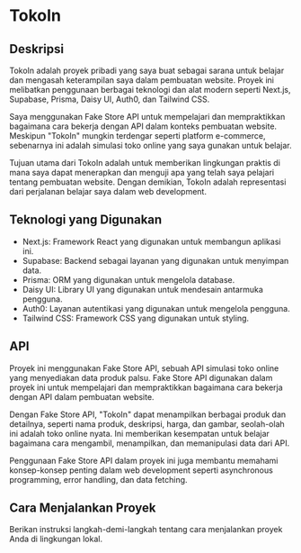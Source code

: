 # TokoIn

## Deskripsi

TokoIn adalah proyek pribadi yang saya buat sebagai sarana untuk belajar dan mengasah keterampilan saya dalam pembuatan website. Proyek ini melibatkan penggunaan berbagai teknologi dan alat modern seperti Next.js, Supabase, Prisma, Daisy UI, Auth0, dan Tailwind CSS.

Saya menggunakan Fake Store API untuk mempelajari dan mempraktikkan bagaimana cara bekerja dengan API dalam konteks pembuatan website. Meskipun "TokoIn" mungkin terdengar seperti platform e-commerce, sebenarnya ini adalah simulasi toko online yang saya gunakan untuk belajar.

Tujuan utama dari TokoIn adalah untuk memberikan lingkungan praktis di mana saya dapat menerapkan dan menguji apa yang telah saya pelajari tentang pembuatan website. Dengan demikian, TokoIn adalah representasi dari perjalanan belajar saya dalam web development.

## Teknologi yang Digunakan

- Next.js: Framework React yang digunakan untuk membangun aplikasi ini.
- Supabase: Backend sebagai layanan yang digunakan untuk menyimpan data.
- Prisma: ORM yang digunakan untuk mengelola database.
- Daisy UI: Library UI yang digunakan untuk mendesain antarmuka pengguna.
- Auth0: Layanan autentikasi yang digunakan untuk mengelola pengguna.
- Tailwind CSS: Framework CSS yang digunakan untuk styling.

## API

Proyek ini menggunakan Fake Store API, sebuah API simulasi toko online yang menyediakan data produk palsu. Fake Store API digunakan dalam proyek ini untuk mempelajari dan mempraktikkan bagaimana cara bekerja dengan API dalam pembuatan website.

Dengan Fake Store API, "TokoIn" dapat menampilkan berbagai produk dan detailnya, seperti nama produk, deskripsi, harga, dan gambar, seolah-olah ini adalah toko online nyata. Ini memberikan kesempatan untuk belajar bagaimana cara mengambil, menampilkan, dan memanipulasi data dari API.

Penggunaan Fake Store API dalam proyek ini juga membantu memahami konsep-konsep penting dalam web development seperti asynchronous programming, error handling, dan data fetching.

## Cara Menjalankan Proyek

Berikan instruksi langkah-demi-langkah tentang cara menjalankan proyek Anda di lingkungan lokal.
